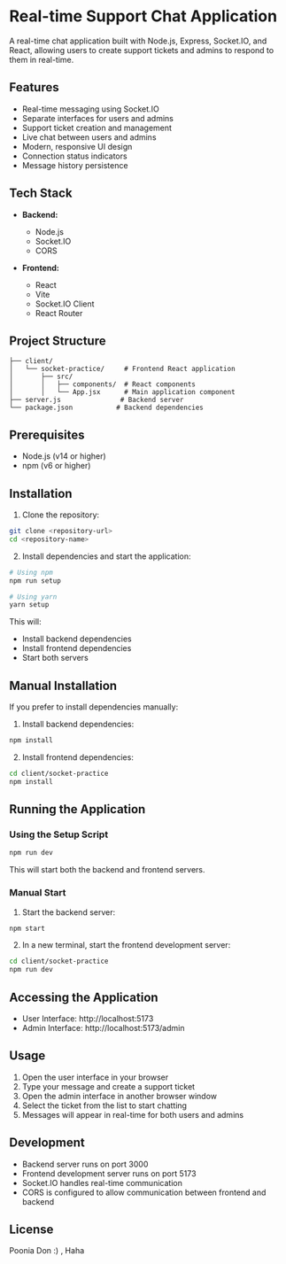 # Real-time Support Chat Application

A real-time chat application built with Node.js, Express, Socket.IO, and React, allowing users to create support tickets and admins to respond to them in real-time.

## Features

- Real-time messaging using Socket.IO
- Separate interfaces for users and admins
- Support ticket creation and management
- Live chat between users and admins
- Modern, responsive UI design
- Connection status indicators
- Message history persistence

## Tech Stack

- **Backend:**

  - Node.js
  - Socket.IO
  - CORS

- **Frontend:**
  - React
  - Vite
  - Socket.IO Client
  - React Router

## Project Structure

```
├── client/
│   └── socket-practice/     # Frontend React application
│       ├── src/
│       │   ├── components/  # React components
│       │   └── App.jsx      # Main application component
├── server.js               # Backend server
└── package.json           # Backend dependencies
```

## Prerequisites

- Node.js (v14 or higher)
- npm (v6 or higher)

## Installation

1. Clone the repository:

```bash
git clone <repository-url>
cd <repository-name>
```

2. Install dependencies and start the application:

```bash
# Using npm
npm run setup

# Using yarn
yarn setup
```

This will:

- Install backend dependencies
- Install frontend dependencies
- Start both servers

## Manual Installation

If you prefer to install dependencies manually:

1. Install backend dependencies:

```bash
npm install
```

2. Install frontend dependencies:

```bash
cd client/socket-practice
npm install
```

## Running the Application

### Using the Setup Script

```bash
npm run dev
```

This will start both the backend and frontend servers.

### Manual Start

1. Start the backend server:

```bash
npm start
```

2. In a new terminal, start the frontend development server:

```bash
cd client/socket-practice
npm run dev
```

## Accessing the Application

- User Interface: http://localhost:5173
- Admin Interface: http://localhost:5173/admin

## Usage

1. Open the user interface in your browser
2. Type your message and create a support ticket
3. Open the admin interface in another browser window
4. Select the ticket from the list to start chatting
5. Messages will appear in real-time for both users and admins

## Development

- Backend server runs on port 3000
- Frontend development server runs on port 5173
- Socket.IO handles real-time communication
- CORS is configured to allow communication between frontend and backend

## License

Poonia Don :) , Haha
